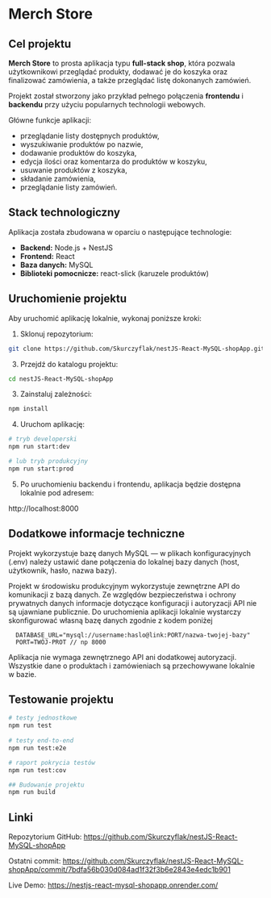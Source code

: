 # Merch Store

## Cel projektu

**Merch Store** to prosta aplikacja typu **full-stack shop**, która pozwala użytkownikowi przeglądać produkty, dodawać je do koszyka oraz finalizować zamówienia, a także przeglądać listę dokonanych zamówień. 

Projekt został stworzony jako przykład pełnego połączenia **frontendu** i **backendu** przy użyciu popularnych technologii webowych.

Główne funkcje aplikacji:
- przeglądanie listy dostępnych produktów,  
- wyszukiwanie produktów po nazwie,  
- dodawanie produktów do koszyka,  
- edycja ilości oraz komentarza do produktów w koszyku,  
- usuwanie produktów z koszyka,  
- składanie zamówienia,
- przeglądanie listy zamówień.

## Stack technologiczny

Aplikacja została zbudowana w oparciu o następujące technologie:
- **Backend:** Node.js + NestJS  
- **Frontend:** React  
- **Baza danych:** MySQL  
- **Biblioteki pomocnicze:** react-slick (karuzele produktów)

## Uruchomienie projektu

Aby uruchomić aplikację lokalnie, wykonaj poniższe kroki:

1. Sklonuj repozytorium:
 ```bash
 git clone https://github.com/Skurczyflak/nestJS-React-MySQL-shopApp.git
 ```
3. Przejdź do katalogu projektu:
  ```bash
  cd nestJS-React-MySQL-shopApp
  ```

3. Zainstaluj zależności:
  ```bash
  npm install
  ```

4. Uruchom aplikację:
  ```bash
  # tryb developerski
  npm run start:dev
  
  # lub tryb produkcyjny
  npm run start:prod
  ```

5. Po uruchomieniu backendu i frontendu, aplikacja będzie dostępna lokalnie pod adresem:
   
http://localhost:8000

## Dodatkowe informacje techniczne

Projekt wykorzystuje bazę danych MySQL — w plikach konfiguracyjnych (.env) należy ustawić dane połączenia do lokalnej bazy danych (host, użytkownik, hasło, nazwa bazy).

Projekt w środowisku produkcyjnym wykorzystuje zewnętrzne API do komunikacji z bazą danych.
Ze względów bezpieczeństwa i ochrony prywatnych danych informacje dotyczące konfiguracji i autoryzacji API nie są ujawniane publicznie.
Do uruchomienia aplikacji lokalnie wystarczy skonfigurować własną bazę danych zgodnie z kodem poniżej
``` env
  DATABASE_URL="mysql://username:haslo@link:PORT/nazwa-twojej-bazy"
  PORT=TWÓJ-PROT // np 8000
```
Aplikacja nie wymaga zewnętrznego API ani dodatkowej autoryzacji. 
Wszystkie dane o produktach i zamówieniach są przechowywane lokalnie w bazie.

## Testowanie projektu
  ```bash
  # testy jednostkowe
  npm run test
    
  # testy end-to-end
  npm run test:e2e
  
  # raport pokrycia testów
  npm run test:cov
  
  ## Budowanie projektu
  npm run build
  ```
## Linki

Repozytorium GitHub: https://github.com/Skurczyflak/nestJS-React-MySQL-shopApp

Ostatni commit: https://github.com/Skurczyflak/nestJS-React-MySQL-shopApp/commit/7bdfa56b030d084ad1f32f3b6e2843e4edc1b901

Live Demo: https://nestjs-react-mysql-shopapp.onrender.com/
